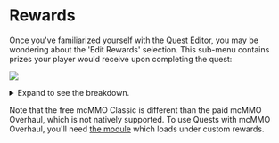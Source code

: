 # Rewards

Once you've familiarized yourself with the [Quest Editor](../setup/quests-editor.md), you may be wondering about the 'Edit Rewards' selection. This sub-menu contains prizes your player would receive upon completing the quest:

![](<../.gitbook/assets/rewardz (1).png>)

<details>

<summary>Expand to see the breakdown.</summary>

1. Monetary prize through [Vault](https://pikamug.gitbook.io/quests/beginner/dependencies#vault)
2. Points for use as a quest Requirement
3. Material prize such as Emeralds or Diamonds
4. Vanilla experience levels prize
5. Run command from the console (`<player>` replaces name)
6. Give player permission from the console through Vault
7. [mcMMO Classic](https://pikamug.gitbook.io/quests/beginner/dependencies#mcmmo-classic) experience levels prize
8. [Heroes](https://pikamug.gitbook.io/quests/beginner/dependencies#heroes) experience levels prize
9. [Parties](https://pikamug.gitbook.io/quests/beginner/dependencies#parties) experience levels prize
10. Rewards from a [Quests module](https://pikamug.gitbook.io/quests/casual/modules)
11. Override message shown to the player describing their rewards
12. Finish working on your quest reward

</details>

Note that the free mcMMO Classic is different than the paid mcMMO Overhaul, which is not natively supported. To use Quests with mcMMO Overhaul, you'll need [the module](https://pikamug.gitbook.io/quests/casual/modules#mcmmo-overhaul) which loads under custom rewards.
